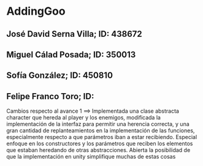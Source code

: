 # AddingGoo
## José David Serna Villa; ID: 438672
## Miguel Cálad Posada; ID: 350013
## Sofía González; ID: 450810
## Felipe Franco Toro; ID: 
Cambios respecto al avance 1 ==> Implementada una clase abstracta character que hereda al player y los enemigos, modificada la implementación de la interfaz para permitir una herencia correcta, y una gran cantidad de replanteamientos en la implementación de las funciones, especialmente respecto a que parámetros iban a estar recibiendo. Especial enfoque en los constructores y los parámetros que reciben los elementos que estaban heredando de otras abstracciones. Abierta la posibilidad de que la implementación en unity simplifique muchas de estas cosas
